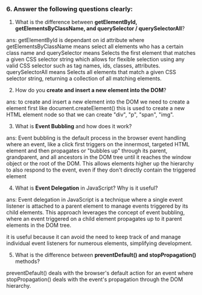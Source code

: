 ### 6. Answer the following questions clearly:

1. What is the difference between **getElementById, getElementsByClassName, and querySelector / querySelectorAll**?

ans: getElementById is dependant on id attribute where getElementsByClassName means select all elements who has a certain class name and querySelector means Selects the first element that matches a given CSS selector string which allows for flexible selection using any valid CSS selector such as tag names, ids, classes, attributes. querySelectorAll means Selects all elements that match a given CSS selector string, returning a collection of all matching elements.

2. How do you **create and insert a new element into the DOM**?

ans: to create and insert a new element into the DOM we need to create a element first like document.createElement() this is used to create a new HTML element node so that we can create "div", "p", "span", "img".

3. What is **Event Bubbling** and how does it work?

ans: Event bubbling is the default process in the browser event handling where an event, like a click first triggers on the innermost, targeted HTML element and then propagates or "bubbles up" through its parent, grandparent, and all ancestors in the DOM tree until it reaches the window object or the root of the DOM. This allows elements higher up the hierarchy to also respond to the event, even if they don't directly contain the triggered element

4. What is **Event Delegation** in JavaScript? Why is it useful?

ans: Event delegation in JavaScript is a technique where a single event listener is attached to a parent element to manage events triggered by its child elements. This approach leverages the concept of event bubbling, where an event triggered on a child element propagates up to it parent elements in the DOM tree.

it is useful because it can avoid the need to keep track of and manage individual event listeners for numerous elements, simplifying development.

5. What is the difference between **preventDefault() and stopPropagation()** methods?

preventDefault() deals with the browser's default action for an event where stopPropagation() deals with the event's propagation through the DOM hierarchy.
